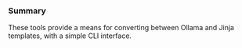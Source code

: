 ### Summary

These tools provide a means for converting between Ollama and Jinja templates, with a simple CLI interface.

